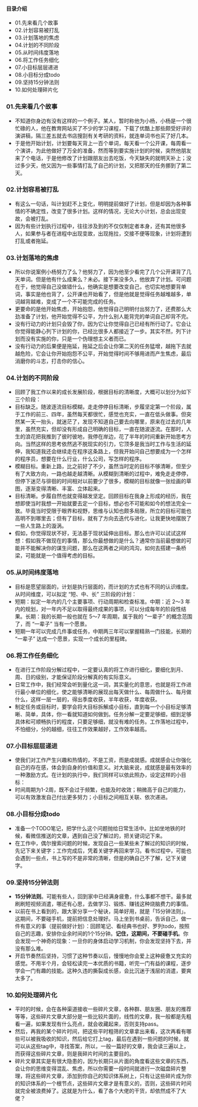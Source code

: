 #### 目录介绍
- 01.先来看几个故事
- 02.计划容易被打乱
- 03.计划落地的焦虑
- 04.计划的不同阶段
- 05.从时间纬度落地
- 06.将工作任务细化
- 07.小目标层层递进
- 08.小目标分成todo
- 09.坚持15分钟法则
- 10.如何处理碎片化



### 01.先来看几个故事
- 不知道你身边有没有这样的一个例子。某人，暂时称他为小杨，小杨是一个很忙碌的人，他在教育网站买了不少的学习课程，下载了优酷上那些颇受好评的演讲稿，隔三差五就去书店搜刮有关考研的资料，就连单词书也买了好几本。
- 于是他开始计划，计划要每天背上一百个单词，每天看一个公开课，每周看一个演讲，为此他做好了万全的准备，然而等到要实施计划的时候，突然他朋友来了个电话，于是他修改了计划跟朋友出去吃饭，今天缺失的就明天补上；没过多少天，他又因为一些事情打乱了自己的计划，又把那天的任务挪到了第二天。




### 02.计划容易被打乱
- 有这么一句话，叫计划赶不上变化，明明提前做好了计划，但是却因为各种事情的不确定性，改变了很多计划。这样的情况，无论大小计划，总会出现变故，会被打乱。
- 因为有些计划执行过程中，往往涉及到的不仅仅制定者本身，还有其他很多人，如果参与者在进程中出现变故，出现拖拉，交接不便等现象，计划将遭到打乱或者拖延。



### 03.计划落地的焦虑
- 所以你说案例小杨努力了么？他努力了，因为他至少看完了几个公开课背了几天单词。但是他有什么成果么？未必。接下来没多久，他放弃了计划。可问题在于，他觉得自己没做错什么，他确实是想要改变自己，也切实地想要背单词，事实是他也背了，公开课也开始看了，但是他就是觉得任务越堆越多，单词越背越难，变成了一个不可能完成的任务。
- 更要命的是他开始焦虑，开始抱怨，他觉得自己明明付出努力了，还费那么大劲准备了计划，他开始觉得不公平，为什么别人能背完的单词自己却背不完。
- 没有行动力的计划只会毁了你，因为它让你觉得自己已经有所行动了。它会让你觉得能静心列下计划的你，已经比很多人都接近了一步。其实不然，列下计划而没有实施的你，只是一个伪理想主义者而已。
- 没有行动力的后果便是拖延，拖延之后会让你第二天的任务猛增，越拖下去就越危险，它会让你开始抱怨不公平，开始觉得时间不够用进而产生焦虑，最后消磨你的斗志，打击你的信心。



### 04.计划的不同阶段
- 回顾了我工作以来的成长发展阶段，根据目标的清晰度，大概可以划分为如下三个阶段：
- 目标缺乏。随波逐流目标模糊，走走停停目标清晰，步履坚定第一个阶段，属于工作的前三、四年，虽然每天都很忙，感觉也充实，一直在低头做事。但突然某一天一抬头，就迷茫了，发现不知道自己要去向哪里，原来在过去的几年里，虽然充实，但却没有形成自己明确的目标，一直在随波逐流。在那时，人生的浪花把我推到了彼时彼地，我停在岸边，花了半年的时间重新开始思考方向。当然这样的思考依然逃不脱现实的引力，它顶多是我当时工作与生活的延伸，我知道我还会继续走在程序这条路上，但我开始问自己想要成为一个怎样的程序员，想要在什么行业，什么公司，写怎样的程序。
- 模糊目标。重新上路，比之前好了不少，虽然当时定的目标不够清晰，但至少有了大致方向，一路也越走越清晰。从模糊到清晰的过程中，难免走走停停，但停下迷茫与徘徊的时间相对以前要少了很多，模糊的目标就像一张绘画的草图，逐渐变得清晰、丰富、立体起来。
- 目标清晰。步履自然也就变得越发坚定。回顾目标在我身上形成的经历，我在想即使当时我想一开始就要去定一个目标，想必也不可能和如今的想法完全一致。毕竟当时受限于眼界和视野，思维与认知也颇多局限，所立的目标可能也高明不到哪里去；但有了目标，就有了方向去迭代与进化，让我更快地摆脱了一些人生路上的漩涡。
- 假如，你觉得现状不好，无法基于现状延伸出目标。那么也许可以试试这样想：假如我不做现在的事情，那么你最想做的是什么？通常你当前最想做的可能并不能解决你的谋生问题，那么在这两者之间的鸿沟，如何去搭建一条桥梁，可能就是一个值得考虑的目标。


### 05.从时间纬度落地
- 目标是愿望层面的，计划是执行层面的，而计划的方式也有不同的认识维度。从时间维度，可以拟定 “短、中、长” 三阶段的计划：
- 短期：拟定一年内的几个主要事项、行动周期和检查标准。中期：近 2～3 年内的规划，对一年内不足以取得最终成果的事项，可以分成每年的阶段性结果。长期：我的长期一般也就在 5～7 年周期，属于我的 “一辈子” 的概念范围了，而 “一辈子” 当有一个愿景。
- 短期一年可以完成几件事或任务，中期两三年可以掌握精熟一门技能，长期的 “一辈子” 达成一个愿景，实现一个成长的里程碑。


### 06.将工作任务细化
- 在进行工作阶段分解过程中，一定要认真的将工作进行细化，要细化到月、周、日的级别，才能保证阶段分解真的有实际意义。
- 日常工作中，我们经常会听到量化这一词，其实量化的意思，也就是将工作进行最小单位的细化，使之能够清晰的展现出每天做什么、每周做什么、每月做什么，这样一层一层的，得出季度收获，半年收获，年度收获。
- 制定任务或目标时，要学会将大目标拆解成小目标，直到每一个小目标足够清晰、简单，具体，你一看就知道如何做到。任务分解一定要足够细，细到足够具体和可顺畅执行的程度，只要足够细，就没有难的任务。工作落地过程中，不怕细分，分的越细，往往工作效果越好，工作效率越高。



### 07.小目标层层递进
- 使我们对工作产生兴趣和热情的，不是工资，而是成就感。成就感会让你强化自己的存在感，体会到自身的价值和意义。对大脑来说，成就感是最有效率的一种激励方式。在计划的执行中，我们同样可以依此照办，设定这样的小目标：
- 时间周期为1-2周，既不会过于频繁，也能及时收效；稍微高于自己的能力，可以有效激发自己付出更多努力；小目标之间相互关联、依次递进。


### 08.小目标分成todo
- 准备一个TODO笔记，把学什么这个问题抛给日常生活中。比如坐地铁的时候，看微信推送的文章，遇到自己没了解过的，把关键词记下来。
- 在工作中，偶尔搜索问题的时候，发现自己一些某些未了解过的知识的时候，先记下来关键字；工作完成后，凭着关键字再回来学习。看书过程中，可能也会遇到一些点，书上写的不是非常的清晰，但是的确自己不了解，记下关键字。


### 09.坚持15分钟法则
- **15分钟法则**。可能有些人，回到家中已经满身疲惫，什么事都不想干。最多就刷刷短视频消遣，哪还有心思，去做学习、锻炼、赚钱这种烧脑费力的事情。
- 以前在书上看到的，跟大家分享一个秘诀，简单好用，就是「15分钟法则」。这期间，不要碰手机，提前把信息处理好。马上坐到书桌前，告诉自己，做一件有意义的事（提前做好计划）：回顾笔记、看经典书也好、罗列todo，按照自己的志趣，安排你业余时间的1个15分钟。**记住，这期间，不要碰手机**。你会发现一个神奇的现象：一旦你的身体启动学习机制，你会发现坚持下去，并没有那么难。
- 开启节奏然后坚持，习惯了这种节奏以后，慢慢地你会爱上这种疲惫又充实的感觉。不用半个月，会轻松读完一本优质的书籍，听完一门有益的课程，逐步学会一门有趣的技能。这种久违的撕裂成长感，会比沉迷于浅层的消遣，要爽太多了。



### 10.如何处理碎片化
- 平时的时候，会在各种渠道接收一些碎片文章，各种群、朋友圈、朋友的推荐等等，这些碎片文章大部分是一些比较片面的，线性的文章，我一般都是先粗看一遍，如果发现有什么亮点，就会收藏起来，否则支持pass。
- 然后，再我的某个碎片时间，把这些平时粗筛的文章拿出来看，这次再看有哪些可以被我吸收的知识，然后给它打上tag，最后在遇到一些问题的时候，就可以从这些tag中，寻找答案，所以，一般一篇好的文章，我会读三遍以上，而获得这些碎片文章，则是我碎片时间的主要目的。
- 碎片文章其实是有很大隐患的，因为长期只从片面的角度看这些文章的东西，会让你的思维变得混乱、焦虑，所以你需要一段时间就进行一次磁盘碎片整理，将这些碎片文章，添加到你自己的知识体系树上，只有让这些碎片成为你的知识体系的一个根节点，这些碎片文章才是有意义的，否则，这些碎片时间就完全被浪费掉了。这就是为什么，看了各个大佬的干货，却依然成不了大佬？

